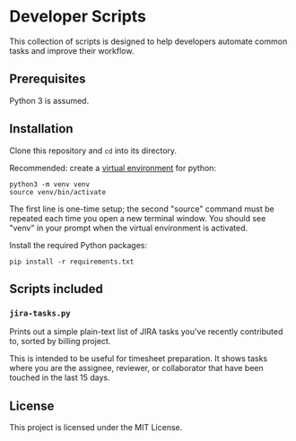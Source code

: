 # Developer Scripts

This collection of scripts is designed to help developers automate common tasks and improve their workflow.

## Prerequisites

Python 3 is assumed.

## Installation

Clone this repository and `cd` into its directory.

Recommended:  create a [virtual environment](https://docs.python.org/3/library/venv.html) for python:

```shell
python3 -m venv venv
source venv/bin/activate
```

The first line is one-time setup; the second "source" command must be repeated each time you open a new terminal window. You should see "venv" in your prompt when the virtual environment is activated.

Install the required Python packages:

```shell
pip install -r requirements.txt
```

## Scripts included

### `jira-tasks.py`

Prints out a simple plain-text list of JIRA tasks you've recently contributed to,
sorted by billing project.

This is intended to be useful for timesheet preparation. It shows tasks where you are the assignee, reviewer, or collaborator
that have been touched in the last 15 days.

## License

This project is licensed under the MIT License.
